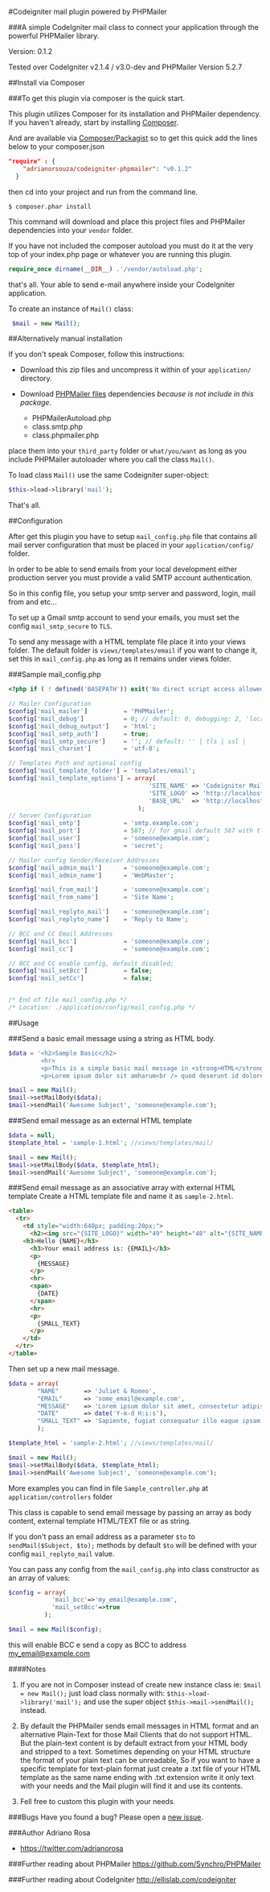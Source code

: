 #Codeigniter mail plugin powered by PHPMailer

###A simple CodeIgniter mail class to connect your application through the powerful PHPMailer library.

Version: 0.1.2

Tested over CodeIgniter v2.1.4 / v3.0-dev and PHPMailer Version 5.2.7

##Install via Composer

###To get this plugin via composer is the quick start.

This plugin utilizes Composer for its installation and PHPMailer dependency. If you haven't already, start by installing [Composer](http://getcomposer.org/doc/00-intro.md).

And are available via [Composer/Packagist](https://packagist.org/packages/adrianorsouza/codeigniter-phpmailer) so to get this quick add the lines below to your composer.json
```JSON
"require" : {
    "adrianorsouza/codeigniter-phpmailer": "v0.1.2"
  }
```
then cd into your project and run from the command line.
```CLI
$ composer.phar install
```
This command will download and place this project files and PHPMailer dependencies into your ``vendor`` folder.

If you have not included the composer autoload you must do it at the very top of your index.php page or whatever you are running this plugin.
```PHP
require_once dirname(__DIR__) .'/vendor/autoload.php';
```
that's all. Your able to send e-mail anywhere inside your CodeIgniter application.

To create an instance of `Mail()` class:
```PHP
 $mail = new Mail();
```

##Alternatively manual installation

If you don't speak Composer, follow this instructions:

- Download this zip files and uncompress it within of your `application/` directory.

- Download [PHPMailer files](https://github.com/Synchro/PHPMailer) dependencies *because is not include in this package*.
  - PHPMailerAutoload.php
  - class.smtp.php
  - class.phpmailer.php

place them into your `third_party` folder or `what/you/want` as long as you include PHPMailer autoloader where you call the class `Mail()`.

To load class `Mail()` use the same Codeigniter super-object:
```PHP
$this->load->library('mail');
```
That's all.

##Configuration

After get this plugin you have to setup `mail_config.php` file that contains all mail server configuration that must be placed in your `application/config/` folder.

In order to be able to send emails from your local development either production server you must provide a valid SMTP account authentication.

So in this config file, you setup your smtp server and password, login, mail from and etc...

To set up a Gmail smtp account to send your emails, you must set the config `mail_smtp_secure` to `TLS`.

To send any message with a HTML template file place it into your views folder. The default folder is `views/templates/email` if you want to change it, set this in `mail_config.php` as long as it remains under views folder.

###Sample mail_config.php
```PHP
<?php if ( ! defined('BASEPATH')) exit('No direct script access allowed');

// Mailer Configuration
$config['mail_mailer']          = 'PHPMailer';
$config['mail_debug']           = 0; // default: 0, debugging: 2, 'local'
$config['mail_debug_output']    = 'html';
$config['mail_smtp_auth']       = true;
$config['mail_smtp_secure']     = ''; // default: '' | tls | ssl |
$config['mail_charset']         = 'utf-8';

// Templates Path and optional config
$config['mail_template_folder'] = 'templates/email';
$config['mail_template_options'] = array(
                                       'SITE_NAME' => 'Codeigniter Mail Plugin',
                                       'SITE_LOGO' => 'http://localhost/images/logo.jpg',
                                       'BASE_URL'  => 'http://localhost',
                                    );
// Server Configuration
$config['mail_smtp']            = 'smtp.example.com';
$config['mail_port']            = 587; // for gmail default 587 with tls
$config['mail_user']            = 'someone@example.com';
$config['mail_pass']            = 'secret';

// Mailer config Sender/Receiver Addresses
$config['mail_admin_mail']      = 'someone@example.com';
$config['mail_admin_name']      = 'WebMaster';

$config['mail_from_mail']       = 'someone@example.com';
$config['mail_from_name']       = 'Site Name';

$config['mail_replyto_mail']    = 'someone@example.com';
$config['mail_replyto_name']    = 'Reply to Name';

// BCC and CC Email Addresses
$config['mail_bcc']             = 'someone@example.com';
$config['mail_cc']              = 'someone@example.com';

// BCC and CC enable config, default disabled;
$config['mail_setBcc']          = false;
$config['mail_setCc']           = false;


/* End of file mail_config.php */
/* Location: ./application/config/mail_config.php */

```

##Usage

###Send a basic email message using a string as HTML body.
```PHP
$data = '<h2>Sample Basic</h2>
         <hr>
         <p>This is a simple basic mail message in <strong>HTML</strong> string format</p>
         <p>Lorem ipsum dolor sit amharum<br /> quod deserunt id dolores.</p>';

$mail = new Mail();
$mail->setMailBody($data);
$mail->sendMail('Awesome Subject', 'someone@example.com');
```

###Send email message as an external HTML template
```PHP
$data = null;
$template_html = 'sample-1.html'; //views/templates/mail/

$mail = new Mail();
$mail->setMailBody($data, $template_html);
$mail->sendMail('Awesome Subject', 'someone@example.com');
```

###Send email message as an associative array with external HTML template
Create a HTML template file and name it as `sample-2.html`.

```HTML
<table>
  <tr>
    <td style="width:640px; padding:20px;">
      <h2><img src="{SITE_LOGO}" width="49" height="48" alt="{SITE_NAME}" /> {SITE_NAME}</h2>
    <h3>Hello {NAME}</h3>
      <h3>Your email address is: {EMAIL}</h3>
      <p>
        {MESSAGE}
      </p>
      <hr>
      <span>
        {DATE}
      </span>
      <hr>
      <p>
        {SMALL_TEXT}
      </p>
    </td>
  </tr>
</table>
```

Then set up a new mail message.
```PHP
$data = array(
        "NAME"       => 'Juliet & Romeo',
        "EMAIL"      => 'some_email@example.com',
        "MESSAGE"    => 'Lorem ipsum dolor sit amet, consectetur adipisicing elit.',
        "DATE"       => date('Y-m-d H:i:s'),
        "SMALL_TEXT" => 'Sapiente, fugiat consequatur illo eaque ipsam expedita sint itaque',
        );

$template_html = 'sample-2.html'; //views/templates/mail/

$mail = new Mail();
$mail->setMailBody($data, $template_html);
$mail->sendMail('Awesome Subject', 'someone@example.com');
```

More examples you can find in file `Sample_controller.php` at `application/controllers` folder

This class is capable to send email message by passing an array as body content, external template HTML/TEXT file or as string.

If you don't pass an email address as a parameter `$to` to  `sendMail($Subject, $to);` methods by default `$to` will be defined with your config `mail_replyto_mail` value.

You can pass any config from the `mail_config.php` into class constructor as an array of values:
```PHP
$config = array(
            'mail_bcc'=>'my_email@example.com',
            'mail_setBcc'=>true
          );

$mail = new Mail($config);
```
this will enable BCC e send a copy as BCC to address my_email@example.com

####Notes
1. If you are not in Composer instead of create new instance class ie: `$mail = new Mail();` just load class normally with:
`$this->load->library('mail');` and use the super object `$this->mail->sendMail();` instead.

2. By default the PHPMailer sends email messages in HTML format and an alternative Plain-Text for those Mail Clients that do not support HTML.
But the plain-text content is by default extract from your HTML body and stripped to a text. Sometimes depending on your HTML structure the format of your plain text
can be unreadable, So if you want to have a specific template for text-plain format just create a .txt file of your HTML template as the same name
ending with .txt extension write it only text with your needs and the Mail plugin will find it and use its contents.

2. Fell free to custom this plugin with your needs.

###Bugs
Have you found a bug? Please open a [new issue](https://github.com/adrianorsouza/codeigniter-phpmailer/issues).

###Author
Adriano Rosa
  - https://twitter.com/adrianorosa

###Further reading about PHPMailer
https://github.com/Synchro/PHPMailer

###Further reading about CodeIgniter
http://ellislab.com/codeigniter
